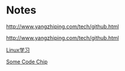Notes
=====

http://www.yangzhiping.com/tech/github.html

http://www.yangzhiping.com/tech/github.html

[Linux学习](Linux)

[Some Code Chip](Algorithmic)